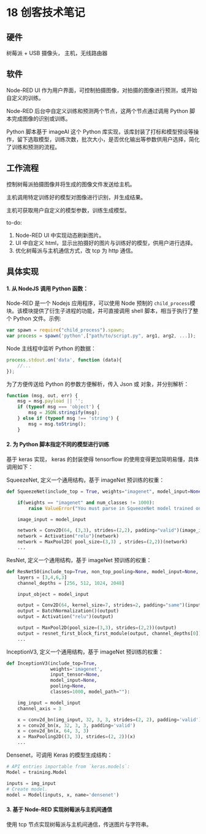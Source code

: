 # 18 创客技术笔记



## 硬件

树莓派 + USB 摄像头， 主机，无线路由器



## 软件

Node-RED UI 作为用户界面，可控制拍摄图像，对拍摄的图像进行预测，或开始自定义的训练。

Node-RED 后台中自定义训练和预测两个节点，这两个节点通过调用 Python 脚本完成图像的识别或训练。

Python 脚本基于 imageAI 这个 Python 库实现，该库封装了打标和模型预设等操作，留下选取模型，训练次数，批次大小，是否优化输出等参数供用户选择，简化了训练和预测的流程。



## 工作流程

控制树莓派拍摄图像并将生成的图像文件发送给主机。

主机调用特定训练好的模型对图像进行识别，并生成结果。

主机可获取用户自定义的模型参数，训练生成模型。



to-do:  

1. Node-RED UI 中实现动态刷新图片。
2. UI 中自定义 html，显示出拍摄好的图片与训练好的模型，供用户进行选择。
3. 优化树莓派与主机通信方式，改 tcp 为 http 通信。



## 具体实现

#### 1. 从 NodeJS 调用 Python 函数：

Node-RED 是一个 Nodejs 应用程序，可以使用 Node 预制的 `child_process`模块。该模块提供了衍生子进程的功能，并可直接调用 shell 脚本，相当于执行了整个 Python 文件。示例:

```javascript
var spawn = require("child_process").spawn;
var process = spawn('python',["path/to/script.py", arg1, arg2, ...]);
```

Node 主线程中监听 Python 的数据：

```javascript
process.stdout.on('data', function (data){
	//...
});
```

为了方便传送给 Python 的参数方便解析，传入 Json 或 对象，并分别解析：

```javascript
function (msg, out, err) {
    msg = msg.payload || '';
    if (typeof msg === 'object') {
        msg = JSON.stringify(msg);
    } else if (typeof msg !== 'string') {
        msg = msg.toString();
    }
```



#### 2. 为 Python 脚本指定不同的模型进行训练

基于 keras 实现， keras 的封装使得 tensorflow 的使用变得更加简明易懂，具体调用如下：



SqueezeNet, 定义一个通用结构，基于 imageNet 预训练的权重：

```python
def SqueezeNet(include_top = True, weights="imagenet", model_input=None, non_top_pooling=None, num_classes=1000, model_path = ""):

    if(weights == "imagenet" and num_classes != 1000):
        raise ValueError("You must parse in SqueezeNet model trained on the 1000 class ImageNet")

    image_input = model_input

    network = Conv2D(64, (3,3), strides=(2,2), padding="valid")(image_input)
    network = Activation("relu")(network)
    network = MaxPool2D( pool_size=(3,3) , strides=(2,2))(network)
    ...
```



ResNet, 定义一个通用结构，基于 imageNet 预训练的权重：

```python
def ResNet50(include_top=True, non_top_pooling=None, model_input=None, num_classes=1000, weights='imagenet', model_path=""):
    layers = [3,4,6,3]
    channel_depths = [256, 512, 1024, 2048]

    input_object = model_input

    output = Conv2D(64, kernel_size=7, strides=2, padding="same")(input_object)
    output = BatchNormalization()(output)
    output = Activation("relu")(output)

    output = MaxPool2D(pool_size=(3,3), strides=(2,2))(output)
    output = resnet_first_block_first_module(output, channel_depths[0])
    ...
```



InceptionV3, 定义一个通用结构，基于 imageNet 预训练的权重：

```python
def InceptionV3(include_top=True,
                weights='imagenet',
                input_tensor=None,
                model_input=None,
                pooling=None,
                classes=1000, model_path=""):

    img_input = model_input
    channel_axis = 3

    x = conv2d_bn(img_input, 32, 3, 3, strides=(2, 2), padding='valid')
    x = conv2d_bn(x, 32, 3, 3, padding='valid')
    x = conv2d_bn(x, 64, 3, 3)
    x = MaxPooling2D((3, 3), strides=(2, 2))(x)
    ...
```



Densenet，可调用 Keras 的模型生成结构：

```python
# API entries importable from `keras.models`:
Model = training.Model

inputs = img_input
# Create model.
model = Model(inputs, x, name='densenet')
```



#### 3. 基于 Node-RED 实现树莓派与主机间通信

使用 tcp 节点实现树莓派与主机间通信，传送图片与字符串。

